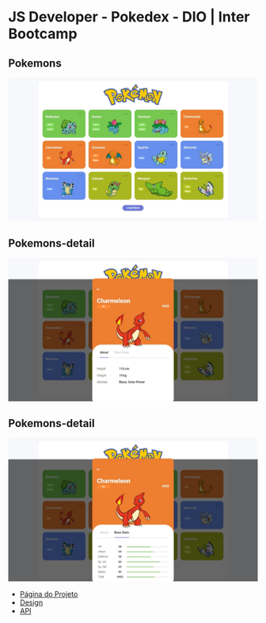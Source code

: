 
# JS Developer - Pokedex - DIO | Inter Bootcamp

## Pokemons

<p align="center">
<img src="/assets/images/PokedexT1.jpeg"/>
</p>

## Pokemons-detail

<p align="center">
<img src="/assets/images/PokedexT2.jpeg"/>
</p>

## Pokemons-detail

<p align="center">
<img src="/assets/images/PokedexT3.jpeg"/>
</p>

- <a href="https://edupreto.github.io/Pokedex_JS" target="_blank">Página do Projeto</a>
- <a href="https://dribbble.com/shots/6563578-Pokedex-App-Animation" target="_blank">Design</a>
- <a href="https://www.pokeapi.co" target="_blank">API</a>
